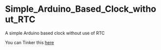 # Simple_Arduino_Based_Clock_without_RTC
A simple Arduino based clock without use of RTC

You can Tinker this [here](https://www.tinkercad.com/things/kfesi3rftP4-clock-final/editel?sharecode=qMnOmpXw_n-tEphD3gwe3JEfNnMexJkxZ4qF36_kkI4)
